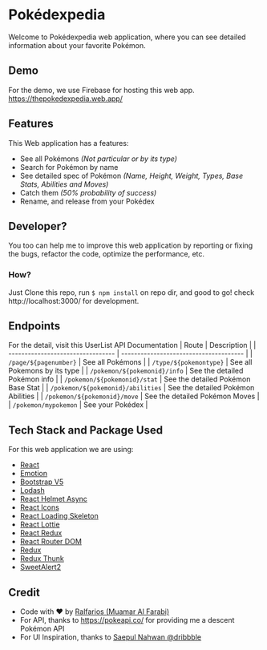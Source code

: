 # Pokédexpedia

Welcome to Pokédexpedia web application, where you can see detailed information about your favorite Pokémon. 

## Demo
For the demo, we use Firebase for hosting this web app.
https://thepokedexpedia.web.app/

## Features
This Web application has a features:
 - See all Pokémons *(Not particular or by its type)*
 - Search for Pokémon by name
 - See detailed spec of Pokémon *(Name, Height, Weight, Types, Base Stats, Abilities and Moves)*
 - Catch them *(50% probability of success)*
 - Rename, and release from your Pokédex

## Developer?
You too can help me to improve this web application by reporting or fixing the bugs, refactor the code, optimize the performance, etc.

### How?
Just Clone this repo, run `$ npm install` on repo dir, and good to go!
check http://localhost:3000/ for development.

## Endpoints
For the detail, visit this UserList API Documentation
| Route                             | Description                            |
| --------------------------------- | -------------------------------------- |
| `/page/${pagenumber}`             | See all Pokémons                       |
| `/type/${pokemontype}`            | See all Pokemons by its type           |
| `/pokemon/${pokemonid}/info`      | See the detailed Pokémon info          |
| `/pokemon/${pokemonid}/stat`      | See the detailed Pokémon Base Stat     |
| `/pokemon/${pokemonid}/abilities` | See the detailed Pokémon Abilities     |
| `/pokemon/${pokemonid}/move`      | See the detailed Pokémon Moves         |
| `/pokemon/mypokemon`              | See your Pokédex                       |

## Tech Stack and Package Used
For this web application we are using:
 - [React](https://reactjs.org/) 
 - [Emotion](https://emotion.sh/docs/introduction)
 - [Bootstrap V5](https://getbootstrap.com/)
 - [Lodash](https://lodash.com/)
 - [React Helmet Async](https://www.npmjs.com/package/react-helmet-async)
 - [React Icons](https://react-icons.github.io/react-icons/)
 - [React Loading Skeleton](https://www.npmjs.com/package/react-loading-skeleton)
 - [React Lottie](https://www.npmjs.com/package/react-lottie)
 - [React Redux](https://react-redux.js.org/)
 - [React Router DOM](https://reactrouter.com/web/guides/quick-start)
 - [Redux](https://redux.js.org/)
 - [Redux Thunk](https://www.npmjs.com/package/redux-thunk)
 - [SweetAlert2](https://sweetalert2.github.io/)

## Credit
- Code with ❤ by [Ralfarios (Muamar Al Farabi)](https://github.com/Ralfarios)
- For API, thanks to https://pokeapi.co/ for providing me a descent Pokémon API
- For UI Inspiration, thanks to [Saepul Nahwan @dribbble](https://dribbble.com/shots/6545819-Pokedex-App/attachments/6545819-Pokedex-App?mode=media)

